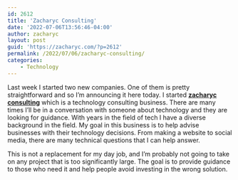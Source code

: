 ```yaml
---
id: 2612
title: 'Zacharyc Consulting'
date: '2022-07-06T13:56:46-04:00'
author: zacharyc
layout: post
guid: 'https://zacharyc.com/?p=2612'
permalink: /2022/07/06/zacharyc-consulting/
categories:
    - Technology
---
```


Last week I started two new companies. One of them is pretty straightforward and so I’m announcing it here today. I started **[zacharyc consulting](https://www.zacharyc-consulting.com)** which is a technology consulting business. There are many times I’ll be in a conversation with someone about technology and they are looking for guidance. With years in the field of tech I have a diverse background in the field. My goal in this business is to help advise businesses with their technology decisions. From making a website to social media, there are many technical questions that I can help answer.

This is not a replacement for my day job, and I’m probably not going to take on any project that is too significantly large. The goal is to provide guidance to those who need it and help people avoid investing in the wrong solution.